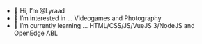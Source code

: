 - 👋 Hi, I’m @Lyraad
- 👀 I’m interested in ... Videogames and Photography
- 🌱 I’m currently learning ... HTML/CSS/JS/VueJS 3/NodeJS and OpenEdge ABL
